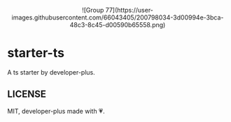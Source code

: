 <p align="center">
![Group 77](https://user-images.githubusercontent.com/66043405/200798034-3d00994e-3bca-48c3-8c45-d00590b65558.png)
</p>

# starter-ts

A ts starter by developer-plus.

## LICENSE

MIT, developer-plus made with 💗.

